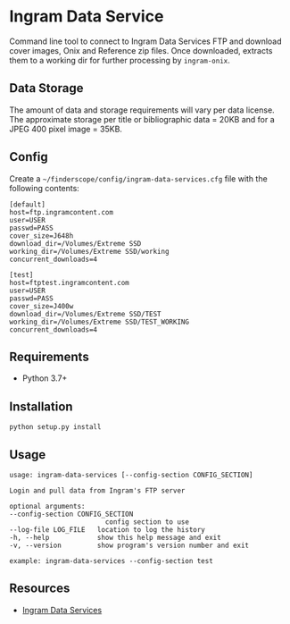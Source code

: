 # Ingram Data Service

Command line tool to connect to Ingram Data Services FTP and download
cover images, Onix and Reference zip files. Once downloaded, extracts
them to a working dir for further processing by `ingram-onix`.


## Data Storage
The amount of data and storage requirements will vary per data license. The
approximate storage per title or bibliographic data = 20KB and for a JPEG 400
pixel image = 35KB.


## Config
Create a `~/finderscope/config/ingram-data-services.cfg` file with the following contents:

    [default]
    host=ftp.ingramcontent.com
    user=USER
    passwd=PASS
    cover_size=J648h
    download_dir=/Volumes/Extreme SSD
    working_dir=/Volumes/Extreme SSD/working
    concurrent_downloads=4

    [test]
    host=ftptest.ingramcontent.com
    user=USER
    passwd=PASS
    cover_size=J400w
    download_dir=/Volumes/Extreme SSD/TEST
    working_dir=/Volumes/Extreme SSD/TEST_WORKING
    concurrent_downloads=4

## Requirements

* Python 3.7+

## Installation

    python setup.py install


## Usage

    usage: ingram-data-services [--config-section CONFIG_SECTION]

    Login and pull data from Ingram's FTP server

    optional arguments:
    --config-section CONFIG_SECTION
                            config section to use
    --log-file LOG_FILE   location to log the history
    -h, --help            show this help message and exit
    -v, --version         show program's version number and exit

    example: ingram-data-services --config-section test


## Resources
- [Ingram Data Services](https://www.ingramcontent.com/retailers/ingram-data-services)
